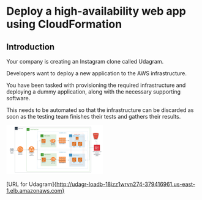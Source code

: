 # Deploy a high-availability web app using CloudFormation

## Introduction

Your company is creating an Instagram clone called Udagram.

Developers want to deploy a new application to the AWS infrastructure.

You have been tasked with provisioning the required infrastructure and deploying a dummy application, along with the necessary supporting software.

This needs to be automated so that the infrastructure can be discarded as soon as the testing team finishes their tests and gathers their results.

<img src="https://github.com/danrhjones/udagram/raw/main/aws_diagram.png" width="50%">

[URL for Udagram]{http://udagr-loadb-18izz1wrvn274-379416961.us-east-1.elb.amazonaws.com}
